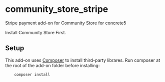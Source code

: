 # community_store_stripe
Stripe payment add-on for Community Store for concrete5

Install Community Store First.

## Setup
This add-on uses [Composer](https://getcomposer.org/) to install third-party librares. Run composer at the root of the add-on folder before installing:

        composer install
